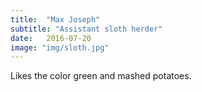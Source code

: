 ```yaml
---
title:  "Max Joseph"
subtitle: "Assistant sloth herder"
date:   2016-07-20
image: "img/sloth.jpg"
---
```


Likes the color green and mashed potatoes.
